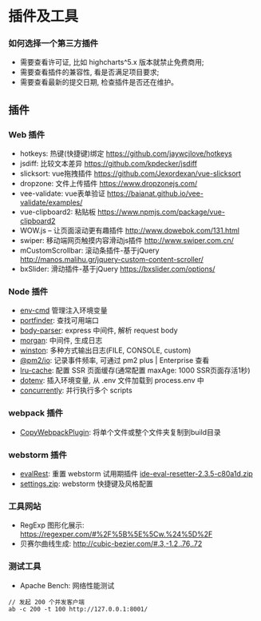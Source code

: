 # 插件及工具
### 如何选择一个第三方插件
- 需要查看许可证, 比如 highcharts^5.x 版本就禁止免费商用;
- 需要查看插件的兼容性, 看是否满足项目要求;
- 需要查看最新的提交日期, 检查插件是否还在维护。

## 插件
### Web 插件
- hotkeys: 热键(快捷键)绑定 https://github.com/jaywcjlove/hotkeys
- jsdiff: 比较文本差异 https://github.com/kpdecker/jsdiff
- slicksort: vue拖拽插件 https://github.com/Jexordexan/vue-slicksort 
- dropzone: 文件上传插件 https://www.dropzonejs.com/
- vee-validate: vue表单验证 https://baianat.github.io/vee-validate/examples/
- vue-clipboard2: 粘贴板 https://www.npmjs.com/package/vue-clipboard2
- WOW.js – 让页面滚动更有趣插件 http://www.dowebok.com/131.html
- swiper: 移动端网页触摸内容滑动js插件 http://www.swiper.com.cn/
- mCustomScrollbar: 滚动条插件-基于jQuery
http://manos.malihu.gr/jquery-custom-content-scroller/
- bxSlider: 滑动插件-基于jQuery https://bxslider.com/options/

### Node 插件
- [env-cmd](https://github.com/toddbluhm/env-cmd) 管理注入环境变量
- [portfinder](https://www.npmjs.com/package/portfinder): 查找可用端口 
- [body-parser](https://github.com/expressjs/body-parser): express 中间件, 解析 request body 
- [morgan](https://github.com/expressjs/morgan): 中间件, 生成日志 
- [winston](https://github.com/winstonjs/winston): 多种方式输出日志(FILE, CONSOLE, custom) 
- [@pm2/io](https://github.com/keymetrics/pm2-io-apm): 记录事件频率, 可通过 pm2 plus | Enterprise 查看 
- [lru-cache](https://github.com/isaacs/node-lru-cache): 配置 SSR 页面缓存(通常配置 maxAge: 1000 SSR页面存活1秒) 
- [dotenv](https://github.com/motdotla/dotenv#readme): 插入环境变量, 从 .env 文件加载到 process.env 中
- [concurrently](https://github.com/open-cli-tools/concurrently#readme): 并行执行多个 scripts

### webpack 插件
- [CopyWebpackPlugin](https://www.webpackjs.com/plugins/copy-webpack-plugin/#root): 将单个文件或整个文件夹复制到build目录

### webstorm 插件
- [evalRest](https://youwu.today/blog/jetbrains-evaluate-reset/): 重置 webstorm 试用期插件 [ide-eval-resetter-2.3.5-c80a1d.zip](./webstorm/ide-eval-resetter-2.3.5-c80a1d.zip)
- [settings.zip](./webstorm/settings.zip): webstorm 快捷键及风格配置 

### 工具网站
- RegExp 图形化展示: https://regexper.com/#%2F%5B%5E%5Cw.%24%5D%2F
- 贝赛尔曲线生成: http://cubic-bezier.com/#.3,-1.2,.76,.72

### 测试工具
- Apache Bench: 网络性能测试
```
// 发起 200 个并发客户端
ab -c 200 -t 100 http://127.0.0.1:8001/
```
